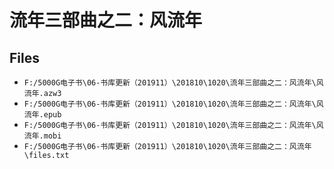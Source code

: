# 流年三部曲之二：风流年

## Files

- `F:/5000G电子书\06-书库更新（201911）\201810\1020\流年三部曲之二：风流年\风流年.azw3`
- `F:/5000G电子书\06-书库更新（201911）\201810\1020\流年三部曲之二：风流年\风流年.epub`
- `F:/5000G电子书\06-书库更新（201911）\201810\1020\流年三部曲之二：风流年\风流年.mobi`
- `F:/5000G电子书\06-书库更新（201911）\201810\1020\流年三部曲之二：风流年\files.txt`
